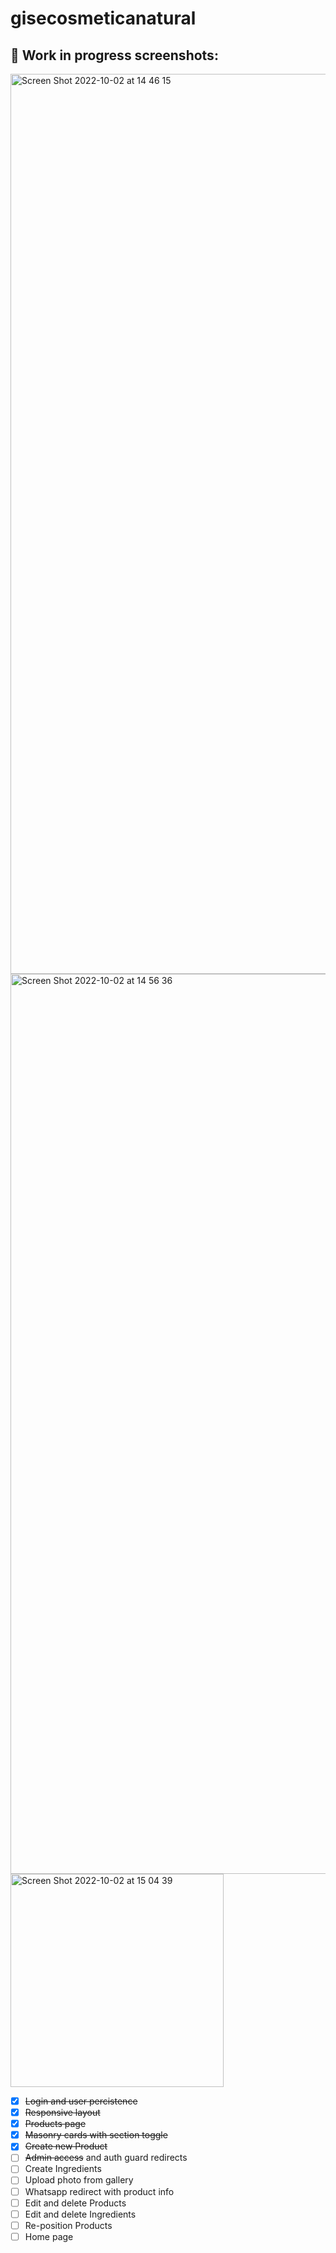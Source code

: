 # gisecosmeticanatural

## 🚧 Work in progress screenshots:
<img width="1440" alt="Screen Shot 2022-10-02 at 14 46 15" src="https://user-images.githubusercontent.com/6186848/193469009-7bf24506-d122-4de8-b036-4076cfef060a.png">

<img width="1440" alt="Screen Shot 2022-10-02 at 14 56 36" src="https://user-images.githubusercontent.com/6186848/193469020-68488ce8-6518-4191-909e-f00d14397c37.png">

<img width="341" alt="Screen Shot 2022-10-02 at 15 04 39" src="https://user-images.githubusercontent.com/6186848/193469041-c7a5d9b5-0011-496e-a906-d7148602fd77.png">

- [x] ~~Login and user percistence~~
- [x] ~~Responsive layout~~
- [x] ~~Products page~~
- [x] ~~Masonry cards with section toggle~~
- [x] ~~Create new Product~~
- [ ] ~~Admin access~~ and auth guard redirects
- [ ] Create Ingredients
- [ ] Upload photo from gallery
- [ ] Whatsapp redirect with product info
- [ ] Edit and delete Products
- [ ] Edit and delete Ingredients
- [ ] Re-position Products
- [ ] Home page
